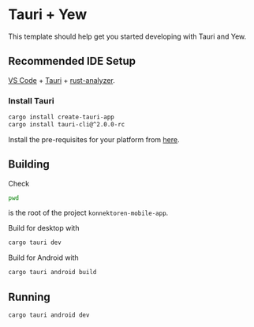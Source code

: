 # Tauri + Yew

This template should help get you started developing with Tauri and Yew.

## Recommended IDE Setup

[VS Code](https://code.visualstudio.com/) + [Tauri](https://marketplace.visualstudio.com/items?itemName=tauri-apps.tauri-vscode) + [rust-analyzer](https://marketplace.visualstudio.com/items?itemName=rust-lang.rust-analyzer).

### Install Tauri

```bash
cargo install create-tauri-app
cargo install tauri-cli@^2.0.0-rc
```

Install the pre-requisites for your platform from [here](https://v2.tauri.app/start/prerequisites/).

## Building

Check

``` bash
pwd
```

is the root of the project `konnektoren-mobile-app`.

Build for desktop with

```bash
cargo tauri dev
```

Build for Android with

```bash
cargo tauri android build
```

## Running

```bash
cargo tauri android dev
```